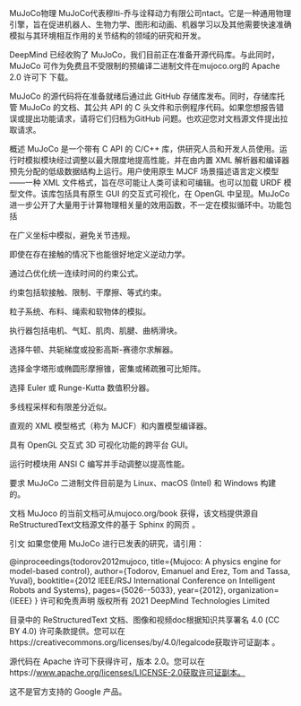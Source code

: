 MuJoCo物理
MuJoCo代表穆lti-乔与诠释动力有限公司ntact。它是一种通用物理引擎，旨在促进机器人、生物力学、图形和动画、机器学习以及其他需要快速准确模拟与其环境相互作用的关节结构的领域的研究和开发。

DeepMind 已经收购了 MuJoCo，我们目前正在准备开源代码库。与此同时，MuJoCo 可作为免费且不受限制的预编译二进制文件在mujoco.org的 Apache 2.0 许可下 下载。

MuJoCo 的源代码将在准备就绪后通过此 GitHub 存储库发布。同时，存储库托管 MuJoCo 的文档、其公共 API 的 C 头文件和示例程序代码。如果您想报告错误或提出功能请求，请将它们归档为GitHub 问题。也欢迎您对文档源文件提出拉取请求。

概述
MuJoCo 是一个带有 C API 的 C/C++ 库，供研究人员和开发人员使用。运行时模拟模块经过调整以最大限度地提高性能，并在由内置 XML 解析器和编译器预先分配的低级数据结构上运行。用户使用原生 MJCF 场景描述语言定义模型——一种 XML 文件格式，旨在尽可能让人类可读和可编辑。也可以加载 URDF 模型文件。该库包括具有原生 GUI 的交互式可视化，在 OpenGL 中呈现。MuJoCo 进一步公开了大量用于计算物理相关量的效用函数，不一定在模拟循环中。功能包括

在广义坐标中模拟，避免关节违规。

即使在存在接触的情况下也能很好地定义逆动力学。

通过凸优化统一连续时间的约束公式。

约束包括软接触、限制、干摩擦、等式约束。

粒子系统、布料、绳索和软物体的模拟。

执行器包括电机、气缸、肌肉、肌腱、曲柄滑块。

选择牛顿、共轭梯度或投影高斯-赛德尔求解器。

选择金字塔形或椭圆形摩擦锥，密集或稀疏雅可比矩阵。

选择 Euler 或 Runge-Kutta 数值积分器。

多线程采样和有限差分近似。

直观的 XML 模型格式（称为 MJCF）和内置模型编译器。

具有 OpenGL 交互式 3D 可视化功能的跨平台 GUI。

运行时模块用 ANSI C 编写并手动调整以提高性能。

要求
MuJoCo 二进制文件目前是为 Linux、macOS (Intel) 和 Windows 构建的。

文档
MuJoco 的当前文档可从mujoco.org/book 获得，该文档提供源自 ReStructuredText文档源文件的基于 Sphinx 的网页 。

引文
如果您使用 MuJoCo 进行已发表的研究，请引用：

@inproceedings{todorov2012mujoco,
  title={Mujoco: A physics engine for model-based control},
  author={Todorov, Emanuel and Erez, Tom and Tassa, Yuval},
  booktitle={2012 IEEE/RSJ International Conference on Intelligent Robots and Systems},
  pages={5026--5033},
  year={2012},
  organization={IEEE}
}
许可和免责声明
版权所有 2021 DeepMind Technologies Limited

目录中的 ReStructuredText 文档、图像和视频doc根据知识共享署名 4.0 (CC BY 4.0) 许可条款提供。您可以在https://creativecommons.org/licenses/by/4.0/legalcode获取许可证副本 。

源代码在 Apache 许可下获得许可，版本 2.0。您可以在https://www.apache.org/licenses/LICENSE-2.0获取许可证副本。

这不是官方支持的 Google 产品。
